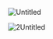 ![Untitled](https://github.com/jeuneseven/ReadingNotes/assets/8426758/df2fa79e-b4ce-4720-baf3-ea6fb42ecbbc)

![2Untitled](https://github.com/jeuneseven/ReadingNotes/assets/8426758/7c8388eb-ec89-40b4-8bf0-51dea2aa5d4b)
